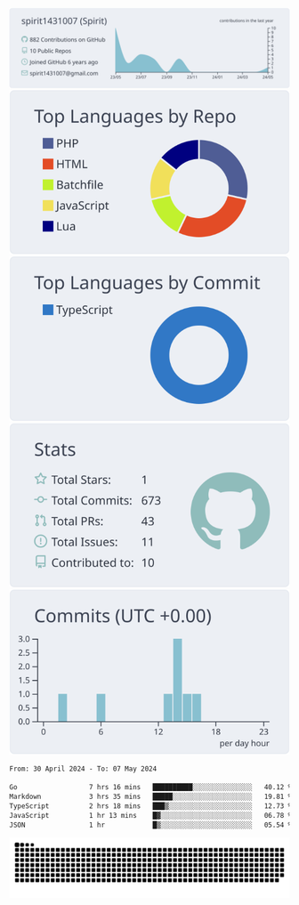 [![](https://raw.githubusercontent.com/spirit1431007/spirit1431007/master/profile-summary-card-output/nord_bright/0-profile-details.svg)](https://git.io/spiritx)
[![](https://raw.githubusercontent.com/spirit1431007/spirit1431007/master/profile-summary-card-output/nord_bright/1-repos-per-language.svg)](https://git.io/spiritx) [![](https://raw.githubusercontent.com/spirit1431007/spirit1431007/master/profile-summary-card-output/nord_bright/2-most-commit-language.svg)](https://git.io/spiritx)
[![](https://raw.githubusercontent.com/spirit1431007/spirit1431007/master/profile-summary-card-output/nord_bright/3-stats.svg)](https://git.io/spiritx) [![](https://raw.githubusercontent.com/spirit1431007/spirit1431007/master/profile-summary-card-output/nord_bright/4-productive-time.svg)](https://git.io/spiritx)

<!--START_SECTION:waka-->

```txt
From: 30 April 2024 - To: 07 May 2024

Go                  7 hrs 16 mins   ██████████░░░░░░░░░░░░░░░   40.12 %
Markdown            3 hrs 35 mins   █████░░░░░░░░░░░░░░░░░░░░   19.81 %
TypeScript          2 hrs 18 mins   ███▒░░░░░░░░░░░░░░░░░░░░░   12.73 %
JavaScript          1 hr 13 mins    █▓░░░░░░░░░░░░░░░░░░░░░░░   06.78 %
JSON                1 hr            █▒░░░░░░░░░░░░░░░░░░░░░░░   05.54 %
```

<!--END_SECTION:waka-->

![contribution](https://github.com/spirit1431007/spirit1431007/blob/output/github-contribution-grid-snake.svg)
